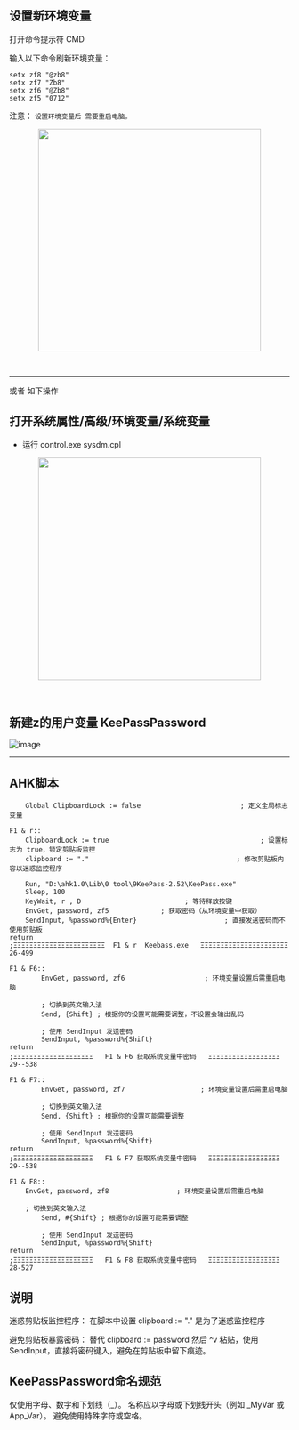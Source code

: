 ## 设置新环境变量

打开命令提示符 CMD

输入以下命令刷新环境变量：

```
setx zf8 "@zb8"
setx zf7 "Zb8"
setx zf6 "@Zb8"
setx zf5 "0712"
```

注意：  `设置环境变量后 需要重启电脑。`


<p align="center"><img src="https://cdn.jsdelivr.net/gh/zb9678/img9@main/im2/08.17:11:33:41.png" style="width:400px;"></p><br>

----------------------------------------------------------------------------------------

或者  如下操作

## 打开系统属性/高级/环境变量/系统变量


- 运行 control.exe sysdm.cpl

<p align="center"><img src="https://cdn.jsdelivr.net/gh/zb9678/img9@main/im2/08.17:11:36:10.png" style="width:400px;"></p><br>



## 新建z的用户变量 KeePassPassword

![image](https://github.com/user-attachments/assets/8a9f592a-9170-41b6-8084-9d2f64546abe)

-----------------------------------------------------------------------------------------


## AHK脚本

```
    Global ClipboardLock := false                         ; 定义全局标志变量

F1 & r::
    ClipboardLock := true                                      ; 设置标志为 true，锁定剪贴板监控
    clipboard := "."                                     ; 修改剪贴板内容以迷惑监控程序

    Run, "D:\ahk1.0\Lib\0 tool\9KeePass-2.52\KeePass.exe"
    Sleep, 100
    KeyWait, r , D       			        ; 等待释放按键
    EnvGet, password, zf5             ; 获取密码（从环境变量中获取）
    SendInput, %password%{Enter}                      ; 直接发送密码而不使用剪贴板
return
;ΞΞΞΞΞΞΞΞΞΞΞΞΞΞΞΞΞΞΞΞΞΞΞ  F1 & r  Keebass.exe   ΞΞΞΞΞΞΞΞΞΞΞΞΞΞΞΞΞΞΞΞΞΞ 26-499

F1 & F6::
    	EnvGet, password, zf6                    ; 环境变量设置后需重启电脑  

    	; 切换到英文输入法
    	Send, {Shift} ; 根据你的设置可能需要调整，不设置会输出乱码

    	; 使用 SendInput 发送密码
    	SendInput, %password%{Shift}
return
;ΞΞΞΞΞΞΞΞΞΞΞΞΞΞΞΞΞΞΞΞ   F1 & F6 获取系统变量中密码   ΞΞΞΞΞΞΞΞΞΞΞΞΞΞΞΞΞΞ 29--538

F1 & F7::
    	EnvGet, password, zf7                   ; 环境变量设置后需重启电脑  

    	; 切换到英文输入法
    	Send, {Shift} ; 根据你的设置可能需要调整

    	; 使用 SendInput 发送密码
    	SendInput, %password%{Shift}
return
;ΞΞΞΞΞΞΞΞΞΞΞΞΞΞΞΞΞΞΞΞ   F1 & F7 获取系统变量中密码   ΞΞΞΞΞΞΞΞΞΞΞΞΞΞΞΞΞΞ 29--538

F1 & F8::
	EnvGet, password, zf8                 ; 环境变量设置后需重启电脑

   	; 切换到英文输入法
    	Send, #{Shift} ; 根据你的设置可能需要调整

    	; 使用 SendInput 发送密码
    	SendInput, %password%{Shift}
return
;ΞΞΞΞΞΞΞΞΞΞΞΞΞΞΞΞΞΞΞΞ   F1 & F8 获取系统变量中密码   ΞΞΞΞΞΞΞΞΞΞΞΞΞΞΞΞΞΞ 28-527
```

## 说明

迷惑剪贴板监控程序：
在脚本中设置 clipboard := "." 是为了迷惑监控程序

避免剪贴板暴露密码：
替代 clipboard := password 然后 ^v 粘贴，使用 SendInput，直接将密码键入，避免在剪贴板中留下痕迹。

## KeePassPassword命名规范

仅使用字母、数字和下划线（_）。
名称应以字母或下划线开头（例如 _MyVar 或 App_Var）。
避免使用特殊字符或空格。

                                                                  











